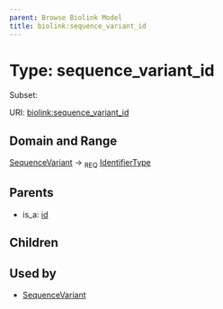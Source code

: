 ```yaml
---
parent: Browse Biolink Model
title: biolink:sequence_variant_id
---
```


# Type: sequence_variant_id

Subset:




URI: [biolink:sequence_variant_id](https://w3id.org/biolink/vocab/sequence_variant_id)

## Domain and Range

[SequenceVariant](SequenceVariant.md) ->  <sub>REQ</sub> [IdentifierType](types/IdentifierType.md)

## Parents

 *  is_a: [id](id.md)

## Children


## Used by

 * [SequenceVariant](SequenceVariant.md)
